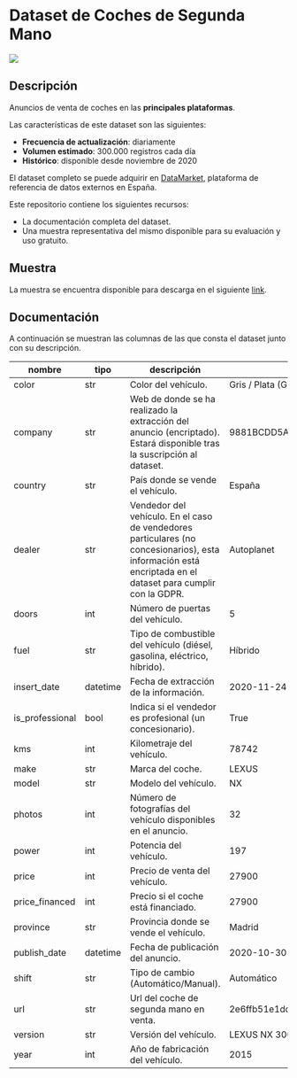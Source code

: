 # Dataset de Coches de Segunda Mano
<a href="https://datamarket.es">
  <img src="https://datamarket.es/static/core/img/banners/coches-de-segunda-mano-banner.png">
</a>

## Descripción

Anuncios de venta de coches en las __principales plataformas__. 

Las características de este dataset son las siguientes:

* __Frecuencia de actualización__: diariamente
* __Volumen estimado__: 300.000 registros cada día
* __Histórico__: disponible desde noviembre de 2020

El dataset completo se puede adquirir en [DataMarket](https://datamarket.es/#coches-de-segunda-mano-dataset), plataforma de referencia de datos externos en España. 

Este repositorio contiene los siguientes recursos:

* La documentación completa del dataset.
* Una muestra representativa del mismo disponible para su evaluación y uso gratuito.

## Muestra

La muestra se encuentra disponible para descarga en el siguiente [link](https://github.com/Data-Market/coches-de-segunda-mano/blob/main/coches-de-segunda-mano-sample.csv).

## Documentación

A continuación se muestran las columnas de las que consta el dataset junto con su descripción.

| nombre | tipo | descripción | ejemplo |
|--------|------|-------------|---------|
| color | str | Color del vehículo. |  Gris / Plata (GRIS) |
| company | str | Web de donde se ha realizado la extracción del anuncio (encriptado). Estará disponible tras la suscripción al dataset. | 9881BCDD5A0AD4733037B3FB25E69C3A |
| country | str | País donde se vende el vehículo. | España |
| dealer | str | Vendedor del vehículo. En el caso de vendedores particulares (no concesionarios), esta información está encriptada en el dataset para cumplir con la GDPR. | Autoplanet |
| doors | int | Número de puertas del vehículo. | 5 |
| fuel | str | Tipo de combustible del vehículo (diésel, gasolina, eléctrico, híbrido). | Híbrido |
| insert_date | datetime | Fecha de extracción de la información. | 2020-11-24 00:00:00 |
| is_professional | bool | Indica si el vendedor es profesional (un concesionario). | True |
| kms | int | Kilometraje del vehículo. | 78742 |
| make | str | Marca del coche. | LEXUS |
| model | str | Modelo del vehículo. | NX |
| photos | int | Número de fotografías del vehículo disponibles en el anuncio. | 32 |
| power | int | Potencia del vehículo. | 197 |
| price | int | Precio de venta del vehículo. | 27900 |
| price_financed | int | Precio si el coche está financiado. | 27900 |
| province | str | Provincia donde se vende el vehículo. | Madrid |
| publish_date | datetime | Fecha de publicación del anuncio. |  2020-10-30 11:24:56 |
| shift | str | Tipo de cambio (Automático/Manual). | Automático |
| url | str | Url del coche de segunda mano en venta. | 2e6ffb51e1ddb2db51d3cf56a4406f6c |
| version | str | Versión del vehículo. | LEXUS NX 300h F Sport 4WD Navibox 5p. |
| year | int | Año de fabricación del vehículo. | 2015 |
